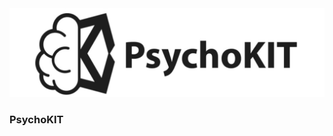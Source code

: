 <img src="doc/image/repository-open-graph-template(1)(2).png" style="max-width: 700 px;">

### PsychoKIT
